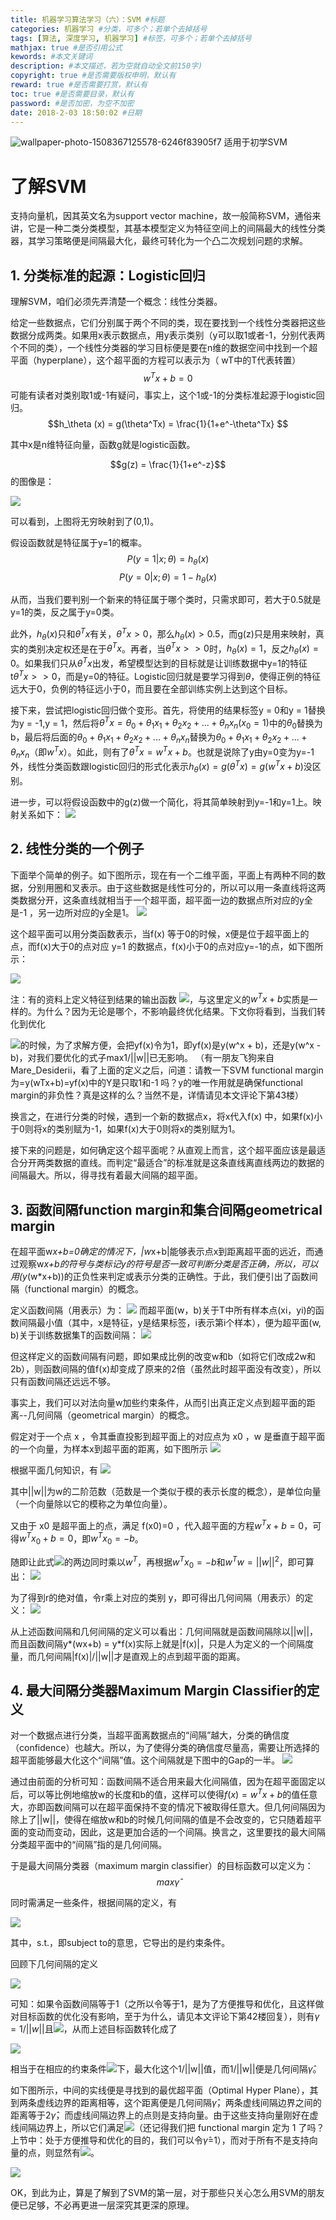 ```yaml
---
title: 机器学习算法学习（六）：SVM #标题
categories: 机器学习 #分类，可多个；若单个去掉括号
tags: [算法, 深度学习, 机器学习] #标签，可多个；若单个去掉括号
mathjax: true #是否引用公式
kewords: #本文关键词
description: #本文描述，若为空就自动全文前150字)
copyright: true #是否需要版权申明，默认有
reward: true #是否需要打赏，默认有
toc: true #是否需要目录，默认有
password: #是否加密，为空不加密
date: 2018-2-03 18:50:02 #日期
---
```

![wallpaper-photo-1508367125578-6246f83905f7](http://p3nyp7kdl.bkt.clouddn.com/wallpaper-photo-1508367125578-6246f83905f7.jpg)
适用于初学SVM
<!-- more -->
# 了解SVM

支持向量机，因其英文名为support vector machine，故一般简称SVM，通俗来讲，它是一种二类分类模型，其基本模型定义为特征空间上的间隔最大的线性分类器，其学习策略便是间隔最大化，最终可转化为一个凸二次规划问题的求解。

## 1. 分类标准的起源：Logistic回归

理解SVM，咱们必须先弄清楚一个概念：线性分类器。

给定一些数据点，它们分别属于两个不同的类，现在要找到一个线性分类器把这些数据分成两类。如果用x表示数据点，用y表示类别（y可以取1或者-1，分别代表两个不同的类），一个线性分类器的学习目标便是要在n维的数据空间中找到一个超平面（hyperplane），这个超平面的方程可以表示为（ wT中的T代表转置）
$$w^Tx+ b = 0$$
可能有读者对类别取1或-1有疑问，事实上，这个1或-1的分类标准起源于logistic回归。
$$h_\theta (x) = g(\theta^Tx) = \frac{1}{1+e^-\theta^Tx} $$

其中x是n维特征向量，函数g就是logistic函数。

$$g(z) = \frac{1}{1+e^-z}$$的图像是：

![](http://img.my.csdn.net/uploads/201304/05/1365174236_6175.png)

可以看到，上图将无穷映射到了(0,1)。

假设函数就是特征属于y=1的概率。
$$P(y=1|x; \theta) = h_\theta(x)$$
$$P(y=0|x; \theta) = 1-h_\theta(x)$$

从而，当我们要判别一个新来的特征属于哪个类时，只需求即可，若大于0.5就是y=1的类，反之属于y=0类。

此外，$h_\theta(x)$只和$\theta^Tx$有关，$\theta^Tx>0$，那么$h_\theta(x)>0.5$，而g(z)只是用来映射，真实的类别决定权还是在于$\theta^Tx$。再者，当$\theta^Tx>>0$时，$h_\theta(x)=1$，反之$h_\theta(x)=0$。如果我们只从$\theta^Tx$出发，希望模型达到的目标就是让训练数据中y=1的特征t$\theta^Tx>>0$，而是y=0的特征。Logistic回归就是要学习得到$\theta$，使得正例的特征远大于0，负例的特征远小于0，而且要在全部训练实例上达到这个目标。

接下来，尝试把logistic回归做个变形。首先，将使用的结果标签y = 0和y = 1替换为y = -1,y = 1，然后将$\theta^Tx=\theta_0+\theta_1x_1+\theta_2x_2+...+\theta_nx_n(x_0=1)$中的$\theta_0$替换为b，最后将后面的$\theta_0+\theta_1x_1+\theta_2x_2+...+\theta_nx_n$替换为$\theta_0+\theta_1x_1+\theta_2x_2+...+\theta_nx_n$（即$w^Tx$）。如此，则有了$\theta^Tx=w^Tx+ b$。也就是说除了y由y=0变为y=-1外，线性分类函数跟logistic回归的形式化表示$h_\theta (x) = g(\theta^Tx) =g(w^Tx+b)$没区别。

进一步，可以将假设函数中的g(z)做一个简化，将其简单映射到y=-1和y=1上。映射关系如下：
![](http://img.my.csdn.net/uploads/201304/05/1365175998_9759.png)

## 2. 线性分类的一个例子
下面举个简单的例子。如下图所示，现在有一个二维平面，平面上有两种不同的数据，分别用圈和叉表示。由于这些数据是线性可分的，所以可以用一条直线将这两类数据分开，这条直线就相当于一个超平面，超平面一边的数据点所对应的y全是-1 ，另一边所对应的y全是1。
![](http://img.blog.csdn.net/20140829134124453)

这个超平面可以用分类函数表示，当f(x) 等于0的时候，x便是位于超平面上的点，而f(x)大于0的点对应 y=1 的数据点，f(x)小于0的点对应y=-1的点，如下图所示：

![](http://img.blog.csdn.net/20140829134548371)

注：有的资料上定义特征到结果的输出函数
![](http://img.blog.csdn.net/20131120103601656)，与这里定义的$w^Tx+ b$实质是一样的。为什么？因为无论是哪个，不影响最终优化结果。下文你将看到，当我们转化到优化

![](http://img.my.csdn.net/uploads/201210/25/1351141837_7366.jpg)的时候，为了求解方便，会把yf(x)令为1，即yf(x)是y(w^x + b)，还是y(w^x - b)，对我们要优化的式子max1/||w||已无影响。
（有一朋友飞狗来自Mare_Desiderii，看了上面的定义之后，问道：请教一下SVM functional margin 为=y(wTx+b)=yf(x)中的Y是只取1和-1 吗？y的唯一作用就是确保functional margin的非负性？真是这样的么？当然不是，详情请见本文评论下第43楼）

换言之，在进行分类的时候，遇到一个新的数据点x，将x代入f(x) 中，如果f(x)小于0则将x的类别赋为-1，如果f(x)大于0则将x的类别赋为1。

接下来的问题是，如何确定这个超平面呢？从直观上而言，这个超平面应该是最适合分开两类数据的直线。而判定“最适合”的标准就是这条直线离直线两边的数据的间隔最大。所以，得寻找有着最大间隔的超平面。

## 3. 函数间隔function margin和集合间隔geometrical margin
在超平面w*x+b=0确定的情况下，|w*x+b|能够表示点x到距离超平面的远近，而通过观察w*x+b的符号与类标记y的符号是否一致可判断分类是否正确，所以，可以用(y*(w*x+b))的正负性来判定或表示分类的正确性。于此，我们便引出了函数间隔（functional margin）的概念。

定义函数间隔（用表示）为：
![](http://img.blog.csdn.net/20131107201248921)
而超平面(w，b)关于T中所有样本点(xi，yi)的函数间隔最小值（其中，x是特征，y是结果标签，i表示第i个样本），便为超平面(w, b)关于训练数据集T的函数间隔：
![](http://img.blog.csdn.net/20131111154113734)

但这样定义的函数间隔有问题，即如果成比例的改变w和b（如将它们改成2w和2b），则函数间隔的值f(x)却变成了原来的2倍（虽然此时超平面没有改变），所以只有函数间隔还远远不够。

事实上，我们可以对法向量w加些约束条件，从而引出真正定义点到超平面的距离--几何间隔（geometrical margin）的概念。

假定对于一个点 x ，令其垂直投影到超平面上的对应点为 x0 ，w 是垂直于超平面的一个向量，为样本x到超平面的距离，如下图所示
![](http://blog.pluskid.org/wp-content/uploads/2010/09/geometric_margin.png)

根据平面几何知识，有
![](http://img.blog.csdn.net/20131107201720515)

其中||w||为w的二阶范数（范数是一个类似于模的表示长度的概念），是单位向量（一个向量除以它的模称之为单位向量）。

又由于 x0 是超平面上的点，满足 f(x0)=0 ，代入超平面的方程$w^Tx+ b = 0$，可得$w^Tx_0+ b = 0$，即$w^Tx_0= -b$。

随即让此式![](http://img.blog.csdn.net/20131107201720515)的两边同时乘以$w^T$，再根据$w^Tx_0= -b$和$w^Tw= ||w||^2$，即可算出： 
![](http://img.blog.csdn.net/20131107201759093)

为了得到r的绝对值，令r乘上对应的类别 y，即可得出几何间隔（用表示）的定义：
![](http://img.blog.csdn.net/20131107201919484)

从上述函数间隔和几何间隔的定义可以看出：几何间隔就是函数间隔除以||w||，而且函数间隔y*(wx+b) = y*f(x)实际上就是|f(x)|，只是人为定义的一个间隔度量，而几何间隔|f(x)|/||w||才是直观上的点到超平面的距离。

## 4. 最大间隔分类器Maximum Margin Classifier的定义
对一个数据点进行分类，当超平面离数据点的“间隔”越大，分类的确信度（confidence）也越大。所以，为了使得分类的确信度尽量高，需要让所选择的超平面能够最大化这个“间隔”值。这个间隔就是下图中的Gap的一半。
![](http://img.blog.csdn.net/20140829135959290)

通过由前面的分析可知：函数间隔不适合用来最大化间隔值，因为在超平面固定以后，可以等比例地缩放w的长度和b的值，这样可以使得$f(x)=w^Tx+ b$的值任意大，亦即函数间隔可以在超平面保持不变的情况下被取得任意大。但几何间隔因为除上了||w||，使得在缩放w和b的时候几何间隔的值是不会改变的，它只随着超平面的变动而变动，因此，这是更加合适的一个间隔。换言之，这里要找的最大间隔分类超平面中的“间隔”指的是几何间隔。

于是最大间隔分类器（maximum margin classifier）的目标函数可以定义为：
$$max\hat{\gamma}$$

同时需满足一些条件，根据间隔的定义，有

![](http://img.my.csdn.net/uploads/201210/25/1351141813_4166.jpg)

其中，s.t.，即subject to的意思，它导出的是约束条件。

回顾下几何间隔的定义

![](http://img.blog.csdn.net/20131107201919484)

可知：如果令函数间隔等于1（之所以令等于1，是为了方便推导和优化，且这样做对目标函数的优化没有影响，至于为什么，请见本文评论下第42楼回复），则有$\gamma = 1 / ||w||$且![](http://img.my.csdn.net/uploads/201210/25/1351141813_4166.jpg)，从而上述目标函数转化成了

![](http://img.my.csdn.net/uploads/201210/25/1351141837_7366.jpg)

相当于在相应的约束条件![](http://img.my.csdn.net/uploads/201210/25/1351141813_4166.jpg)下，最大化这个1/||w||值，而1/||w||便是几何间隔$\hat{\gamma}$。   

如下图所示，中间的实线便是寻找到的最优超平面（Optimal Hyper Plane），其到两条虚线边界的距离相等，这个距离便是几何间隔$\hat{\gamma}$，两条虚线间隔边界之间的距离等于2$\hat{\gamma}$，而虚线间隔边界上的点则是支持向量。由于这些支持向量刚好在虚线间隔边界上，所以它们满足![](http://img.blog.csdn.net/20131111155244218)（还记得我们把 functional margin 定为 1 了吗？上节中：处于方便推导和优化的目的，我们可以令$\hat{\gamma}$=1），而对于所有不是支持向量的点，则显然有![](http://img.blog.csdn.net/20131111155205109)。

![](http://img.blog.csdn.net/20140829141714944)

OK，到此为止，算是了解到了SVM的第一层，对于那些只关心怎么用SVM的朋友便已足够，不必再更进一层深究其更深的原理。

























